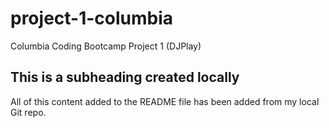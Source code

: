 # project-1-columbia
Columbia Coding Bootcamp Project 1 (DJPlay)

## This is a subheading created locally

All of this content added to the README file has been added from my local Git repo.

